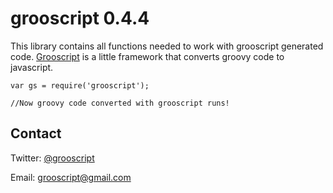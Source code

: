 grooscript 0.4.4
================

This library contains all functions needed to work with grooscript generated code. [Grooscript](http://grooscript.org) is a little framework that converts groovy code to javascript.

    var gs = require('grooscript');

    //Now groovy code converted with grooscript runs!

Contact
-------

Twitter: [@grooscript](http://twitter.com/grooscript)

Email: <grooscript@gmail.com>

